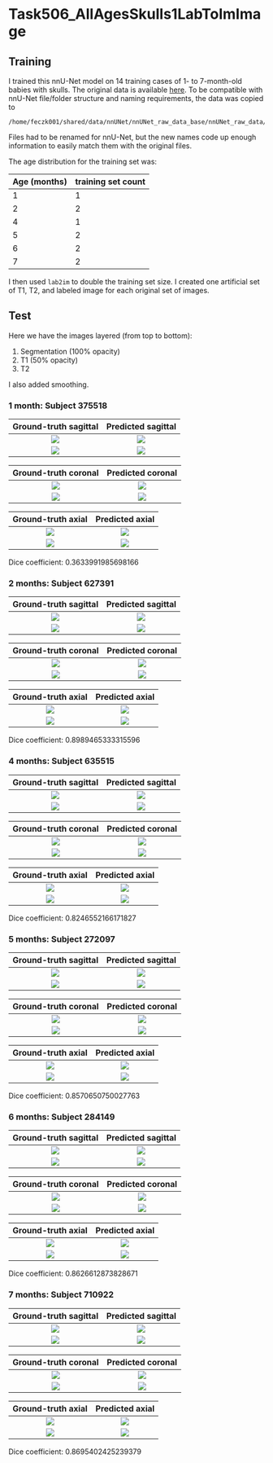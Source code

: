 # Task506_AllAgesSkulls1LabToImImage

## Training

I trained this nnU-Net model on 14 training cases of 1- to 7-month-old babies with skulls.
The original data is available 
[here](https://umn.app.box.com/folder/143693300383?s=npitfaxq4udspe1phscihl6gvb9uvihh).
To be compatible with nnU-Net file/folder structure and naming requirements, the data
was copied to

    /home/feczk001/shared/data/nnUNet/nnUNet_raw_data_base/nnUNet_raw_data/Task506_AllAgesSkulls1LabToImImage

Files had to be renamed for nnU-Net, but the new names code up enough information to easily match them with the original files.

The age distribution for the training set was:

| Age (months)      | training set count | 
| ----------- | ----------- |
| 1  | 1        |
| 2 | 2         |
| 4 | 1         |
| 5 | 2         |
| 6 | 2         |
| 7 | 2         |

I then used `lab2im` to double the training set size.  I created one artificial set of
T1, T2, and labeled image for each original set of images.

## Test

Here we have the images layered (from top to bottom):

1. Segmentation (100% opacity)
2. T1 (50% opacity)
3. T2

I also added smoothing.

### 1 month: Subject 375518

Ground-truth sagittal       |  Predicted sagittal
:-------------------------:|:-------------------------:
![](../img/Task506/1mo/sub-375518/sagittal/ground_truth.jpg)  |  ![](../img/Task506/1mo/sub-375518/sagittal/inferred.jpg)
![](../img/Task506/1mo/sub-375518/sagittal/ground_truth_outline.jpg)  |  ![](../img/Task506/1mo/sub-375518/sagittal/inferred_outline.jpg)

Ground-truth coronal       |  Predicted coronal
:-------------------------:|:-------------------------:
![](../img/Task506/1mo/sub-375518/coronal/ground_truth.jpg)  |  ![](../img/Task506/1mo/sub-375518/coronal/inferred.jpg)
![](../img/Task506/1mo/sub-375518/coronal/ground_truth_outline.jpg)  |  ![](../img/Task506/1mo/sub-375518/coronal/inferred_outline.jpg)

Ground-truth axial       |  Predicted axial
:-------------------------:|:-------------------------:
![](../img/Task506/1mo/sub-375518/axial/ground_truth.jpg)  |  ![](../img/Task506/1mo/sub-375518/axial/inferred.jpg)
![](../img/Task506/1mo/sub-375518/axial/ground_truth_outline.jpg)  |  ![](../img/Task506/1mo/sub-375518/axial/inferred_outline.jpg)

Dice coefficient: 0.3633991985698166

### 2 months: Subject 627391

Ground-truth sagittal       |  Predicted sagittal
:-------------------------:|:-------------------------:
![](../img/Task506/2mo/sub-627391/sagittal/ground_truth.jpg)  |  ![](../img/Task506/2mo/sub-627391/sagittal/inferred.jpg)
![](../img/Task506/2mo/sub-627391/sagittal/ground_truth_outline.jpg)  |  ![](../img/Task506/2mo/sub-627391/sagittal/inferred_outline.jpg)

Ground-truth coronal       |  Predicted coronal
:-------------------------:|:-------------------------:
![](../img/Task506/2mo/sub-627391/coronal/ground_truth.jpg)  |  ![](../img/Task506/2mo/sub-627391/coronal/inferred.jpg)
![](../img/Task506/2mo/sub-627391/coronal/ground_truth_outline.jpg)  |  ![](../img/Task506/2mo/sub-627391/coronal/inferred_outline.jpg)

Ground-truth axial       |  Predicted axial
:-------------------------:|:-------------------------:
![](../img/Task506/2mo/sub-627391/axial/ground_truth.jpg)  |  ![](../img/Task506/2mo/sub-627391/axial/inferred.jpg)
![](../img/Task506/2mo/sub-627391/axial/ground_truth_outline.jpg)  |  ![](../img/Task506/2mo/sub-627391/axial/inferred_outline.jpg)

Dice coefficient: 0.8989465333315596

### 4 months: Subject 635515

Ground-truth sagittal       |  Predicted sagittal
:-------------------------:|:-------------------------:
![](../img/Task506/4mo/sub-635515/sagittal/ground_truth.jpg)  |  ![](../img/Task506/4mo/sub-635515/sagittal/inferred.jpg)
![](../img/Task506/4mo/sub-635515/sagittal/ground_truth_outline.jpg)  |  ![](../img/Task506/4mo/sub-635515/sagittal/inferred_outline.jpg)

Ground-truth coronal       |  Predicted coronal
:-------------------------:|:-------------------------:
![](../img/Task506/4mo/sub-635515/coronal/ground_truth.jpg)  |  ![](../img/Task506/4mo/sub-635515/coronal/inferred.jpg)
![](../img/Task506/4mo/sub-635515/coronal/ground_truth_outline.jpg)  |  ![](../img/Task506/4mo/sub-635515/coronal/inferred_outline.jpg)

Ground-truth axial       |  Predicted axial
:-------------------------:|:-------------------------:
![](../img/Task506/4mo/sub-635515/axial/ground_truth.jpg)  |  ![](../img/Task506/4mo/sub-635515/axial/inferred.jpg)
![](../img/Task506/4mo/sub-635515/axial/ground_truth_outline.jpg)  |  ![](../img/Task506/4mo/sub-635515/axial/inferred_outline.jpg)

Dice coefficient: 0.8246552166171827

### 5 months: Subject 272097

Ground-truth sagittal       |  Predicted sagittal
:-------------------------:|:-------------------------:
![](../img/Task506/5mo/sub-272097/sagittal/ground_truth.jpg)  |  ![](../img/Task506/5mo/sub-272097/sagittal/inferred.jpg)
![](../img/Task506/5mo/sub-272097/sagittal/ground_truth_outline.jpg)  |  ![](../img/Task506/5mo/sub-272097/sagittal/inferred_outline.jpg)

Ground-truth coronal       |  Predicted coronal
:-------------------------:|:-------------------------:
![](../img/Task506/5mo/sub-272097/coronal/ground_truth.jpg)  |  ![](../img/Task506/5mo/sub-272097/coronal/inferred.jpg)
![](../img/Task506/5mo/sub-272097/coronal/ground_truth_outline.jpg)  |  ![](../img/Task506/5mo/sub-272097/coronal/inferred_outline.jpg)

Ground-truth axial       |  Predicted axial
:-------------------------:|:-------------------------:
![](../img/Task506/5mo/sub-272097/axial/ground_truth.jpg)  |  ![](../img/Task506/5mo/sub-272097/axial/inferred.jpg)
![](../img/Task506/5mo/sub-272097/axial/ground_truth_outline.jpg)  |  ![](../img/Task506/5mo/sub-272097/axial/inferred_outline.jpg)

Dice coefficient: 0.8570650750027763

### 6 months: Subject 284149

Ground-truth sagittal       |  Predicted sagittal
:-------------------------:|:-------------------------:
![](../img/Task506/6mo/sub-284149/sagittal/ground_truth.jpg)  |  ![](../img/Task506/6mo/sub-284149/sagittal/inferred.jpg)
![](../img/Task506/6mo/sub-284149/sagittal/ground_truth_outline.jpg)  |  ![](../img/Task506/6mo/sub-284149/sagittal/inferred_outline.jpg)

Ground-truth coronal       |  Predicted coronal
:-------------------------:|:-------------------------:
![](../img/Task506/6mo/sub-284149/coronal/ground_truth.jpg)  |  ![](../img/Task506/6mo/sub-284149/coronal/inferred.jpg)
![](../img/Task506/6mo/sub-284149/coronal/ground_truth_outline.jpg)  |  ![](../img/Task506/6mo/sub-284149/coronal/inferred_outline.jpg)

Ground-truth axial       |  Predicted axial
:-------------------------:|:-------------------------:
![](../img/Task506/6mo/sub-284149/axial/ground_truth.jpg)  |  ![](../img/Task506/6mo/sub-284149/axial/inferred.jpg)
![](../img/Task506/6mo/sub-284149/axial/ground_truth_outline.jpg)  |  ![](../img/Task506/6mo/sub-284149/axial/inferred_outline.jpg)

Dice coefficient: 0.8626612873828671

### 7 months: Subject 710922

Ground-truth sagittal       |  Predicted sagittal
:-------------------------:|:-------------------------:
![](../img/Task506/7mo/sub-710922/sagittal/ground_truth.jpg)  |  ![](../img/Task506/7mo/sub-710922/sagittal/inferred.jpg)
![](../img/Task506/7mo/sub-710922/sagittal/ground_truth_outline.jpg)  |  ![](../img/Task506/7mo/sub-710922/sagittal/inferred_outline.jpg)

Ground-truth coronal       |  Predicted coronal
:-------------------------:|:-------------------------:
![](../img/Task506/7mo/sub-710922/coronal/ground_truth.jpg)  |  ![](../img/Task506/7mo/sub-710922/coronal/inferred.jpg)
![](../img/Task506/7mo/sub-710922/coronal/ground_truth_outline.jpg)  |  ![](../img/Task506/7mo/sub-710922/coronal/inferred_outline.jpg)

Ground-truth axial       |  Predicted axial
:-------------------------:|:-------------------------:
![](../img/Task506/7mo/sub-710922/axial/ground_truth.jpg)  |  ![](../img/Task506/7mo/sub-710922/axial/inferred.jpg)
![](../img/Task506/7mo/sub-710922/axial/ground_truth_outline.jpg)  |  ![](../img/Task506/7mo/sub-710922/axial/inferred_outline.jpg)

Dice coefficient: 0.8695402425239379
